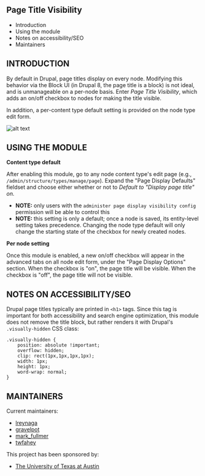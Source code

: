 Page Title Visibility
---------------------

 * Introduction
 * Using the module
 * Notes on accessibility/SEO
 * Maintainers

INTRODUCTION
------------
By default in Drupal, page titles display on every node. Modifying
this behavior via the Block UI (in Drupal 8, the page title is a block)
is not ideal, and is unmanageable on a per-node basis. Enter
*Page Title Visibility*, which adds an on/off checkbox to nodes for
making the title visible.

In addition, a per-content type default setting is provided on the node type
edit form.

![alt text](https://www.drupal.org/files/page-title-visibility.gif "Toggle on and off page title visibility")

USING THE MODULE
-----------------------------------
**Content type default**

After enabling this module, go to any node content type's edit page
(e.g., `/admin/structure/types/manage/page`). Expand the "Page Display Defaults"
fieldset and choose either whether or not to *Default to "Display page title"
on.*
* **NOTE:** only users with the `administer page display visibility config`
permission will be able to control this
* **NOTE:** this setting is only a default; once a node is saved, its
entity-level setting takes precedence. Changing the node type default
will only change the starting state of the checkbox for newly created nodes.

**Per node setting**

Once this module is enabled, a new on/off checkbox will appear in the advanced
tabs on all node edit form, under the "Page Display Options" section. When the
checkbox is "on", the page title will be visible. When the checkbox is "off",
the page title will not be visible.

NOTES ON ACCESSIBILITY/SEO
--------------------------
Drupal page titles typically are printed in `<h1>` tags. Since this tag is
important for both accessibility and search engine optimization, this module
does not remove the title block, but rather renders it with Drupal's
`.visually-hidden` CSS class:

```
.visually-hidden {
    position: absolute !important;
    overflow: hidden;
    clip: rect(1px,1px,1px,1px);
    width: 1px;
    height: 1px;
    word-wrap: normal;
}
```

MAINTAINERS
-----------
Current maintainers:
 * [lreynaga](https://www.drupal.org/u/lreynaga)
 * [gravelpot](https://www.drupal.org/u/gravelpot)
 * [mark_fullmer](https://www.drupal.org/u/mark_fullmer)
 * [twfahey](https://www.drupal.org/u/twfahey)

This project has been sponsored by:
* [The University of Texas at Austin](https://www.drupal.org/university-of-texas-at-austin)
